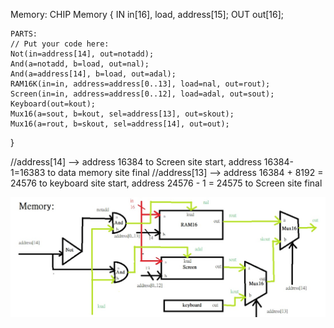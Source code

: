 Memory:
CHIP Memory {
    IN in[16], load, address[15];
    OUT out[16];

    PARTS:
    // Put your code here:
    Not(in=address[14], out=notadd);
    And(a=notadd, b=load, out=nal);
    And(a=address[14], b=load, out=adal);
    RAM16K(in=in, address=address[0..13], load=nal, out=rout);
    Screen(in=in, address=address[0..12], load=adal, out=sout);
    Keyboard(out=kout);
    Mux16(a=sout, b=kout, sel=address[13], out=skout);
    Mux16(a=rout, b=skout, sel=address[14], out=out);
}

//address[14] --> address 16384  to Screen site start, address 16384-1=16383  to data memory site final
//address[13] --> address 16384 + 8192 = 24576 to keyboard site start, address 24576 - 1 = 24575 to Screen site final

<img src="Memory.jpg"  align=center />